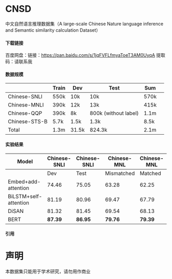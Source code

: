 # CNSD

中文自然语言推理数据集（A large-scale Chinese Nature language inference and Semantic similarity calculation Dataset）



#### 下载链接

百度网盘：链接：https://pan.baidu.com/s/1jqFVFLfmyaToeT3AM0UyqA   提取码：请联系我





#### 数据规模

|               | Train | Dev   | Test                 | Sum  |      |
| ------------- | ----- | ----- | -------------------- | ---- | ---- |
| Chinese-SNLI  | 550k  | 10k   | 10k                  | 570k |      |
| Chinese-MNLI  | 390k  | 12k   | 13k                  | 415k |      |
| Chinese-QQP   | 390k  | 8k    | 800k (without label) | 1.1m |      |
| Chinese-STS-B | 5.7k  | 1.5k  | 1.3k                 | 8.5k |      |
| Total         | 1.3m  | 31.5k | 824.3k               | 2.1m |      |

#### 实验结果



| Model                 | Chinese-SNLI | Chinese-SNLI | Chinese-MNL | Chinese-MNL | Chinese-QQP | Chinese-STS-B | Chinese-STS-B |
| --------------------- | ------------ | ------------ | ----------- | ----------- | ----------- | ----------- | ------------- |
|                       | Dev          | Test         | Mismatched  | Matched     | Dev         | Dev         | Test          |
| Embed+add-attention   | 74.46        | 75.05        | 63.28       | 62.25       | 72.56       | -           | -             |
| BiLSTM+self-attention | 81.19        | 80.96        | 69.47       | 67.79       | 81.45       | 43.87       | 41.24         |
| DiSAN                 | 81.32        | 81.45        | 69.54       | 68.13       | 82.32       | 44.21       | 42.09         |
| BERT                  | **87.39**    | **86.95**    | **79.76**   | **79.39**   | **89.08\*** | **53.84**   | **50.26**     |

#### 引用



# 声明

本数据集只能用于学术研究，请勿用作商业
